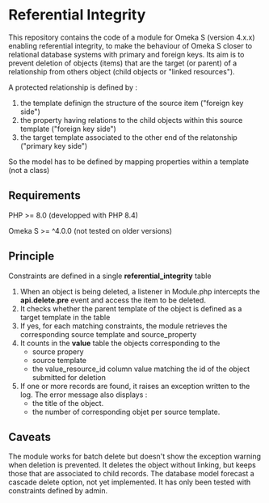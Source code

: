# Referential Integrity

This repository contains the code of a module for Omeka S (version 4.x.x) enabling referential integrity, to make the behaviour of Omeka S closer to relational database systems with primary and foreign keys.
Its aim is to prevent deletion of objects (items) that are the target (or parent) of a relationship from others object (child objects or "linked resources").

A protected relationship is defined by : 
1. the template definign the structure of the source item ("foreign key side") 
2. the property having  relations to the child objects within this source template ("foreign key side") 
3. the target template associated to the other end of the relatonship ("primary key side")

So the model has to be defined by mapping properties within a template (not a class)

## Requirements
PHP >= 8.0 (developped with PHP 8.4)

Omeka S >= ^4.0.0 (not tested on older versions)


## Principle

Constraints are defined in a single **referential_integrity** table
1. When an object is being deleted, a listener in Module.php intercepts the **api.delete.pre** event and access the item to be deleted.
2. It checks whether the parent template of the object is defined as a target template in the table
3. If yes, for each matching constraints, the module retrieves the corresponding  source template and source_property
4. It counts in the **value** table the objects corresponding to the
   - source propery
   - source template
   - the value_resource_id column value matching the id of the  object submitted for deletion
5. If one or more records are found, it raises an exception written to the log. The error message also displays :
   - the title of the object.
   - the number of corresponding objet per source template.
  
## Caveats
The module works for batch delete but doesn't show the exception warning when deletion is prevented. It deletes the object without linking, but keeps those that are associated to child records.
The database model forecast a cascade delete option, not yet implemented.
It has only been tested with constraints defined by admin.
